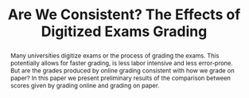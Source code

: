 ---
title: "Are We Consistent? The Effects of Digitized Exams Grading"
layout: publication
categories:
  - Publications
tags:
  - digitized exams
  - online grading
  - higher education
last_modified_at: 2020-03-27T12:20:55-01:00
venue: "SIGCSE ’20"
abstract: "Many universities digitize exams or the process of grading the exams. This potentially allows for faster grading, is less labor intensive and less error-prone. But are the grades produced by online grading consistent with how we grade on paper? In this paper we present preliminary results of the comparison between scores given by grading online and grading on paper."
authors: "G. Migut and <b>R. Wiersma</b>"
type: "InProceedings"
doi: "10.1145/3328778.3372630"
bib: "@InProceedings{Migut2020,<br />
  &nbsp;&nbsp;author    = {Migut, Gosia and Wiersma, Ruben},<br />
  &nbsp;&nbsp;booktitle = {Proceedings of the 51st ACM Technical Symposium on Computer Science Education},<br />
  &nbsp;&nbsp;title     = {Are We Consistent? The Effects of Digitized Exams Grading},<br />
  &nbsp;&nbsp;year      = {2020},<br />
  &nbsp;&nbsp;month     = {02},<br />
  &nbsp;&nbsp;pages     = {1338},<br />
  &nbsp;&nbsp;publisher = {Association for Computing Machinery},<br />
  &nbsp;&nbsp;series    = {SIGCSE ’20},<br />
  &nbsp;&nbsp;doi       = {10.1145/3328778.3372630},<br />
  &nbsp;&nbsp;isbn      = {9781450367936},<br />
}"

---